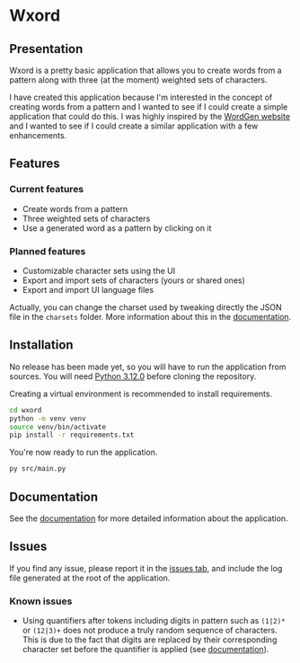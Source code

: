 # Wxord

## Presentation

Wxord is a pretty basic application that allows you to create words from a pattern along with three (at the moment) weighted sets of characters.

I have created this application because I'm interested in the concept of creating words from a pattern and I wanted to see if I could create a simple application that could do this. I was highly inspired by the [WordGen website](https://www.wordgen.eu/#!en/generator/from-letters) and I wanted to see if I could create a similar application with a few enhancements.

## Features

### Current features

- Create words from a pattern
- Three weighted sets of characters
- Use a generated word as a pattern by clicking on it

### Planned features

- Customizable character sets using the UI
- Export and import sets of characters (yours or shared ones)
- Export and import UI language files

Actually, you can change the charset used by tweaking directly the JSON file in the `charsets` folder. More information about this in the [documentation](doc/doc.md).

## Installation

No release has been made yet, so you will have to run the application from sources. You will need [Python 3.12.0](https://www.python.org/downloads/release/python-3120/) before cloning the repository.

Creating a virtual environment is recommended to install requirements.

```bash
cd wxord
python -m venv venv
source venv/bin/activate
pip install -r requirements.txt
```

You're now ready to run the application.

```bash
py src/main.py
```

## Documentation

See the [documentation](doc/doc.md) for more detailed information about the application.

## Issues

If you find any issue, please report it in the [issues tab](https://github.com/ZWerduex/wxord/issues), and include the log file generated at the root of the application.

### Known issues

- Using quantifiers after tokens including digits in pattern such as `(1|2)*` or `(12|3)+` does not produce a truly random sequence of characters. This is due to the fact that digits are replaced by their corresponding character set before the quantifier is applied (see [documentation](doc/doc.md#pattern)).
